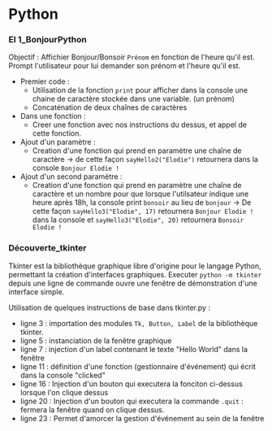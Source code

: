 # Python

### EI 1_BonjourPython
Objectif : Affichier Bonjour/Bonsoir `Prénom` en fonction de l'heure qu'il est. Prompt l'utilisateur pour lui demander son prénom et l'heure qu'il est.
- Premier code : 
  - Utilisation de la fonction `print` pour afficher dans la console une chaine de caractère stockée dans une variable. (un prénom)
  - Concaténation de deux chaînes de caractères
- Dans une fonction :
  - Creer une fonction avec nos instructions du dessus, et appel de cette fonction.
- Ajout d'un paramètre :
  - Creation d'une fonction qui prend en paramètre une chaîne de caractère
  -> de cette façon `sayHello2("Elodie")` retournera dans la console `Bonjour Elodie !`
- Ajout d'un second paramètre :
  - Creation d'une fonction qui prend en paramètre une chaîne de caractère et un nombre pour que lorsque l'utilsateur indique une heure après 18h, la console print `bonsoir` au lieu de `bonjour` 
  -> De cette façon `sayHello3("Elodie", 17)` retournera `Bonjour Elodie !` dans la console et `sayHello3("Elodie", 20)` retournera `Bonsoir Elodie !`

### Découverte_tkinter

Tkinter est la bibliothèque graphique libre d'origine pour le langage Python, permettant la création d'interfaces graphiques. Executer `python -m tkinter` depuis une ligne de commande ouvre une fenêtre de démonstration d'une interface simple.

Utilisation de quelques instructions de base dans tkinter.py :
- ligne 3 : importation des modules `Tk, Button, Label` de la bibliothèque tkinter.
- ligne 5 : instanciation de la fenêtre graphique
- ligne 7 : injection d'un label contenant le texte "Hello World" dans la fenêtre
- ligne 11 : définition d'une fonction (gestionnaire d'événement) qui écrit dans la console "clicked"
- ligne 16 : Injection d'un bouton qui executera la fonciton ci-dessus lorsque l'on clique dessus
- ligne 20 : Injection d'un bouton qui executera la commande `.quit` : fermera la fenêtre quand on clique dessus.
- ligne 23 : Permet d'amorcer la gestion d'événement au sein de la fenêtre

